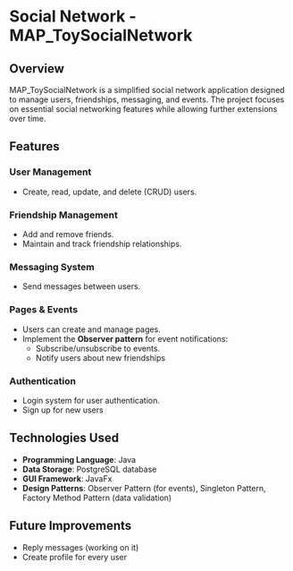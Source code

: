# Social Network - MAP_ToySocialNetwork

## Overview
MAP_ToySocialNetwork is a simplified social network application designed to manage users, friendships, messaging, and events. The project focuses on essential social networking features while allowing further extensions over time.

## Features
### User Management
- Create, read, update, and delete (CRUD) users.

### Friendship Management
- Add and remove friends.
- Maintain and track friendship relationships.

### Messaging System
- Send messages between users.

### Pages & Events
- Users can create and manage pages.
- Implement the **Observer pattern** for event notifications:
  - Subscribe/unsubscribe to events.
  - Notify users about new friendships

### Authentication
- Login system for user authentication.
- Sign up for new users

## Technologies Used
- **Programming Language**: Java
- **Data Storage**: PostgreSQL database
- **GUI Framework**: JavaFx
- **Design Patterns**: Observer Pattern (for events), Singleton Pattern, Factory Method Pattern (data validation)

## Future Improvements
- Reply messages (working on it)
- Create profile for every user


